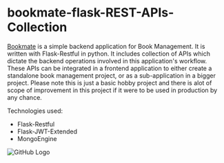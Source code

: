# bookmate-flask-REST-APIs-Collection

[Bookmate](https://bookme-prod-point.herokuapp.com/) is a simple backend application for Book Management. It is written with Flask-Restful in python.
It includes collection of APIs which dictate the
backend operations involved in this application's workflow. These APIs can be integrated in a frontend application to
either create a standalone book management project, or as a sub-application in a bigger project.
Please note this is just a basic hobby project and there is alot of scope of improvement in this project if it were to be used in production by
any chance.


Technologies used: 
- Flask-Restful
- Flask-JWT-Extended
- MongoEngine


![GitHub Logo]()
